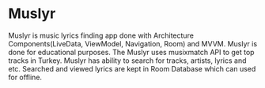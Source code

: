 # Muslyr
Muslyr is music lyrics finding app done with Architecture Components(LiveData, ViewModel, Navigation, Room) and MVVM. 
Muslyr is done for educational purposes. The Muslyr uses musixmatch API to get top tracks in Turkey. Muslyr has ability to search for tracks, artists, lyrics and etc. Searched and viewed lyrics are kept in Room Database which can used for offline.   
